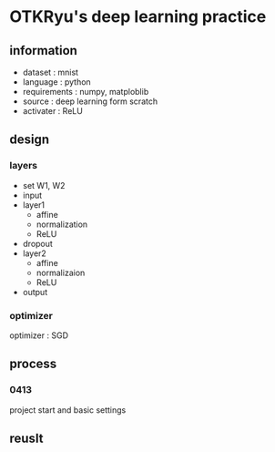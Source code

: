 # OTKRyu's deep learning practice
## information
- dataset : mnist
- language : python
- requirements : numpy, matploblib
- source : deep learning form scratch
- activater : ReLU
## design
### layers
- set W1, W2
- input
- layer1
  - affine
  - normalization
  - ReLU
- dropout
- layer2
  - affine
  - normalizaion
  - ReLU
- output
### optimizer
optimizer : SGD
## process
### 0413
project start and basic settings
## reuslt